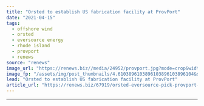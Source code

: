 ```yaml
---
title: "Orsted to establish US fabrication facility at ProvPort"
date: "2021-04-15"
tags: 
  - offshore wind
  - orsted
  - eversource energy
  - rhode island
  - provport
  - renews
source: "renews"
image_url: "https://renews.biz//media/24952/provport.jpg?mode=crop&width=770&heightratio=0.6103896103896103896103896104&slimmage=true"
image_fp: "/assets/img/post_thumbnails/4.6103896103896103896103896104&slimmage=true"
lead: "Orsted to establish US fabrication facility at ProvPort"
article_url: "https://renews.biz/67919/orsted-eversource-pick-provport-for-foundation-parts-factory/"
---
```


---
